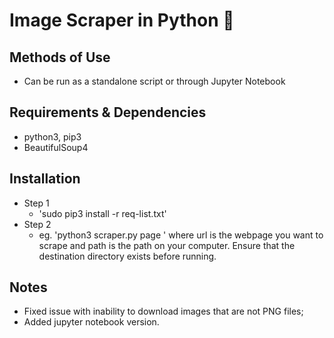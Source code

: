# Image Scraper in Python 🐍

## Methods of Use
- Can be run as a standalone script or through Jupyter Notebook

## Requirements & Dependencies
- python3, pip3
- BeautifulSoup4

## Installation
- Step 1
  - 'sudo pip3 install -r req-list.txt'
- Step 2
  - eg. 'python3 scraper.py page <url> <path>' where url is the webpage you want to scrape and path is the path on your computer. Ensure that the destination directory exists before running.

## Notes
- Fixed issue with inability to download images that are not PNG files;
- Added jupyter notebook version.
